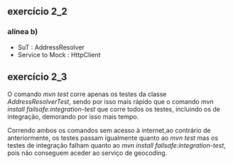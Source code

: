 ## exercício 2_2

### alínea b)

* SuT : AddressResolver
* Service to Mock : HttpClient

## exercício 2_3

O comando *mvn test* corre apenas os testes da classe *AddressResolverTest*, sendo por isso mais rápido que o comando *mvn install failsafe:integration-test* que corre todos os testes, incluindo os de integração, demorando por isso mais tempo.

Correndo ambos os comandos sem acesso à internet,ao contrário de anteriormente, os testes passam igualmente quanto ao *mvn test* mas os testes de integração falham quanto ao *mvn install failsafe:integration-test*, pois não conseguem aceder ao serviço de geocoding.